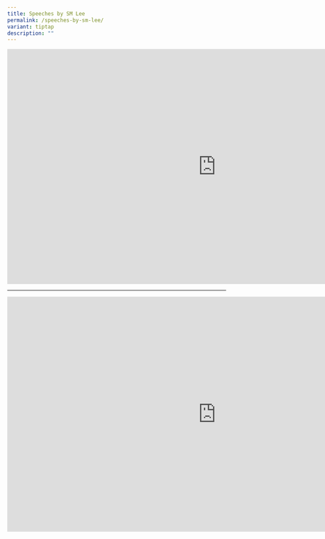 ```yaml
---
title: Speeches by SM Lee
permalink: /speeches-by-sm-lee/
variant: tiptap
description: ""
---
```

<div class="iframe-wrapper">
<iframe height="540" width="960" allowfullscreen="true" frameborder="0" src="https://www.youtube.com/embed/PLoNm3JvPGA?si=l5xWbN_h30CCt_nB"></iframe>
</div>
<p></p>
<hr>
<div class="iframe-wrapper">
<iframe height="540" width="960" allowfullscreen="true" frameborder="0" src="https://www.youtube.com/embed/AQa17uG_oyY?si=XcvGo11ShmtbgTW-"></iframe>
</div>
<p></p>